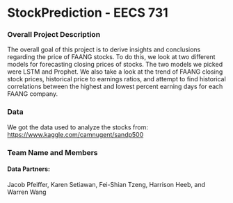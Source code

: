 # StockPrediction - EECS 731
### Overall Project Description
The overall goal of this project is to derive insights and conclusions regarding the price of FAANG stocks. To do this, we look at two different models for forecasting closing prices of stocks. The two models we picked were LSTM and Prophet. We also take a look at the trend of FAANG closing stock prices, historical price to earnings ratios, and attempt to find historical correlations between the highest and lowest percent earning days for each FAANG company.
### Data
We got the data used to analyze the stocks from: https://www.kaggle.com/camnugent/sandp500
### Team Name and Members
#### Data Partners:
Jacob Pfeiffer, Karen Setiawan, Fei-Shian Tzeng, Harrison Heeb, and Warren Wang
